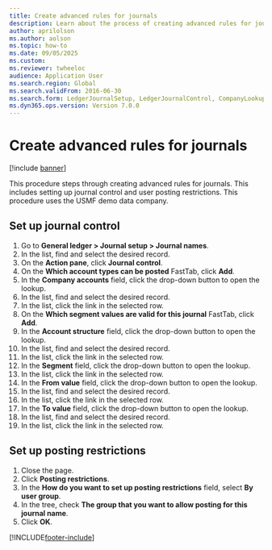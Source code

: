 ```yaml
--- 
title: Create advanced rules for journals
description: Learn about the process of creating advanced rules for journals.
author: aprilolson
ms.author: aolson
ms.topic: how-to
ms.date: 09/05/2025
ms.custom:
ms.reviewer: twheeloc 
audience: Application User  
ms.search.region: Global
ms.search.validFrom: 2016-06-30
ms.search.form: LedgerJournalSetup, LedgerJournalControl, CompanyLookup, LedgerJournalPostControl
ms.dyn365.ops.version: Version 7.0.0 
---
```

# Create advanced rules for journals

[!include [banner](../../includes/banner.md)]

This procedure steps through creating advanced rules for journals. This includes setting up journal control and user posting restrictions. This procedure uses the USMF demo data company.


## Set up journal control
1. Go to **General ledger > Journal setup > Journal names**.
2. In the list, find and select the desired record.
3. On the **Action pane**, click **Journal control**.
4. On the **Which account types can be posted** FastTab, click **Add**.
5. In the **Company accounts** field, click the drop-down button to open the lookup.
6. In the list, find and select the desired record.
7. In the list, click the link in the selected row.
8. On the **Which segment values are valid for this journal** FastTab, click **Add**.
9. In the **Account structure** field, click the drop-down button to open the lookup.
10. In the list, find and select the desired record.
11. In the list, click the link in the selected row.
12. In the **Segment** field, click the drop-down button to open the lookup.
13. In the list, click the link in the selected row.
14. In the **From value** field, click the drop-down button to open the lookup.
15. In the list, find and select the desired record.
16. In the list, click the link in the selected row.
17. In the **To value** field, click the drop-down button to open the lookup.
18. In the list, find and select the desired record.
19. In the list, click the link in the selected row.

## Set up posting restrictions
1. Close the page.
2. Click **Posting restrictions**.
3. In the **How do you want to set up posting restrictions** field, select **By user group**.
4. In the tree, check **The group that you want to allow posting for this journal name**.
5. Click **OK**.



[!INCLUDE[footer-include](../../../includes/footer-banner.md)]
